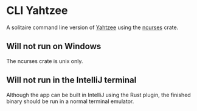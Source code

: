 # CLI Yahtzee

A solitaire command line version of [Yahtzee](https://en.wikipedia.org/wiki/Yahtzee) using the [ncurses](https://crates.io/crates/ncurses) crate.

## Will not run on Windows

The ncurses crate is unix only.

## Will not run in the IntelliJ terminal

Although the app can be built in IntelliJ using the Rust plugin, the finished binary should be run in a normal terminal emulator.
